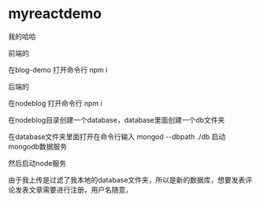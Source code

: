 # myreactdemo
我的哈哈

前端的

在blog-demo 打开命令行 npm i

后端的

在nodeblog 打开命令行 npm i

在nodeblog目录创建一个database，database里面创建一个db文件夹

在database文件夹里面打开在命令行输入 mongod --dbpath ./db    启动mongodb数据服务

然后启动node服务

由于我上传是过滤了我本地的database文件夹，所以是新的数据库，想要发表评论发表文章需要进行注册，用户名随意，
